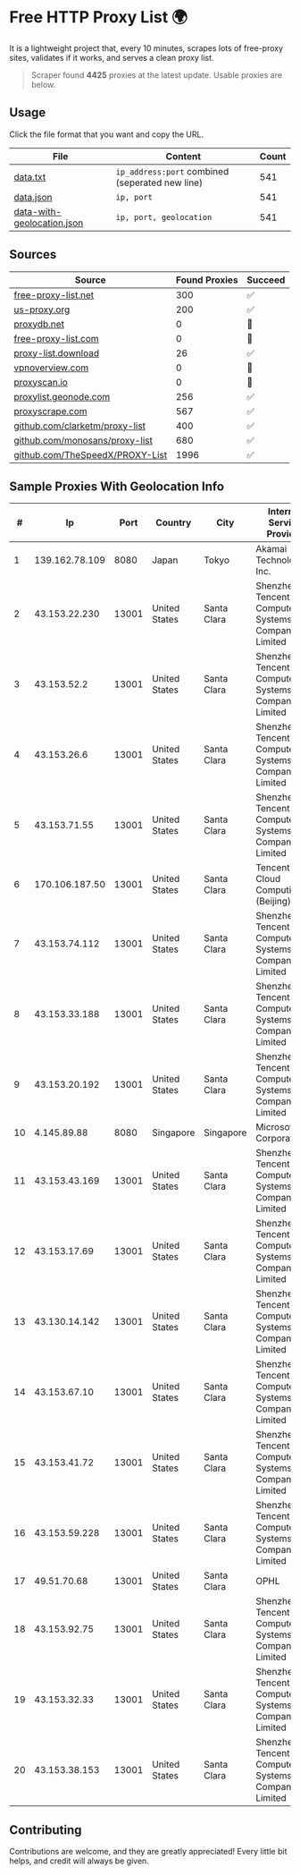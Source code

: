 
# Free HTTP Proxy List 🌍

It is a lightweight project that, every 10 minutes, scrapes lots of free-proxy sites, validates if it works, and serves a clean proxy list.


> Scraper found **4425** proxies at the latest update. Usable proxies are below.

## Usage

Click the file format that you want and copy the URL.


|File|Content|Count|
|----|-------|-----|
|[data.txt](https://raw.githubusercontent.com/themiralay/Proxy-List-World/master/data.txt)|`ip_address:port` combined (seperated new line)|541|
|[data.json](https://raw.githubusercontent.com/themiralay/Proxy-List-World/master/data.json)|`ip, port`|541|
|[data-with-geolocation.json](https://raw.githubusercontent.com/themiralay/Proxy-List-World/master/data-with-geolocation.json)|`ip, port, geolocation`|541|

## Sources

|Source|Found Proxies|Succeed|
|------|-------------|-------|
|[free-proxy-list.net](https://free-proxy-list.net)|300|✅|
|[us-proxy.org](https://www.us-proxy.org)|200|✅|
|[proxydb.net](http://proxydb.net)|0|🚫|
|[free-proxy-list.com](https://free-proxy-list.com/?page=&port=&type%5B%5D=http&type%5B%5D=https&up_time=0&search=Search)|0|🚫|
|[proxy-list.download](https://www.proxy-list.download/HTTP)|26|✅|
|[vpnoverview.com](https://vpnoverview.com/privacy/anonymous-browsing/free-proxy-servers)|0|🚫|
|[proxyscan.io](https://www.proxyscan.io)|0|🚫|
|[proxylist.geonode.com](https://proxylist.geonode.com/api/proxy-list?limit=300&page=1&sort_by=lastChecked&sort_type=desc&protocols=http,https)|256|✅|
|[proxyscrape.com](https://api.proxyscrape.com/v2/?request=displayproxies&protocol=http&timeout=10000&country=all&ssl=all&anonymity=all)|567|✅|
|[github.com/clarketm/proxy-list](https://raw.githubusercontent.com/clarketm/proxy-list/master/proxy-list-raw.txt)|400|✅|
|[github.com/monosans/proxy-list](https://raw.githubusercontent.com/monosans/proxy-list/main/proxies/http.txt)|680|✅|
|[github.com/TheSpeedX/PROXY-List](https://raw.githubusercontent.com/TheSpeedX/PROXY-List/master/http.txt)|1996|✅|


## Sample Proxies With Geolocation Info

|#|Ip|Port|Country|City|Internet Service Provider|
|-|--|----|-------|----|-------------------------|
|1|139.162.78.109|8080|Japan|Tokyo|Akamai Technologies, Inc.|
|2|43.153.22.230|13001|United States|Santa Clara|Shenzhen Tencent Computer Systems Company Limited|
|3|43.153.52.2|13001|United States|Santa Clara|Shenzhen Tencent Computer Systems Company Limited|
|4|43.153.26.6|13001|United States|Santa Clara|Shenzhen Tencent Computer Systems Company Limited|
|5|43.153.71.55|13001|United States|Santa Clara|Shenzhen Tencent Computer Systems Company Limited|
|6|170.106.187.50|13001|United States|Santa Clara|Tencent Cloud Computing (Beijing) Co|
|7|43.153.74.112|13001|United States|Santa Clara|Shenzhen Tencent Computer Systems Company Limited|
|8|43.153.33.188|13001|United States|Santa Clara|Shenzhen Tencent Computer Systems Company Limited|
|9|43.153.20.192|13001|United States|Santa Clara|Shenzhen Tencent Computer Systems Company Limited|
|10|4.145.89.88|8080|Singapore|Singapore|Microsoft Corporation|
|11|43.153.43.169|13001|United States|Santa Clara|Shenzhen Tencent Computer Systems Company Limited|
|12|43.153.17.69|13001|United States|Santa Clara|Shenzhen Tencent Computer Systems Company Limited|
|13|43.130.14.142|13001|United States|Santa Clara|Shenzhen Tencent Computer Systems Company Limited|
|14|43.153.67.10|13001|United States|Santa Clara|Shenzhen Tencent Computer Systems Company Limited|
|15|43.153.41.72|13001|United States|Santa Clara|Shenzhen Tencent Computer Systems Company Limited|
|16|43.153.59.228|13001|United States|Santa Clara|Shenzhen Tencent Computer Systems Company Limited|
|17|49.51.70.68|13001|United States|Santa Clara|OPHL|
|18|43.153.92.75|13001|United States|Santa Clara|Shenzhen Tencent Computer Systems Company Limited|
|19|43.153.32.33|13001|United States|Santa Clara|Shenzhen Tencent Computer Systems Company Limited|
|20|43.153.38.153|13001|United States|Santa Clara|Shenzhen Tencent Computer Systems Company Limited|



## Contributing

Contributions are welcome, and they are greatly appreciated! Every
little bit helps, and credit will always be given.


